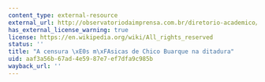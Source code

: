 ```yaml
---
content_type: external-resource
external_url: http://observatoriodaimprensa.com.br/diretorio-academico/a-censura-as-musicas-de-chico-buarque-na-ditadura-1964-1985/
has_external_license_warning: true
license: https://en.wikipedia.org/wiki/All_rights_reserved
status: ''
title: "A censura \xE0s m\xFAsicas de Chico Buarque na ditadura"
uid: aaf3a56b-67ad-4e59-87e7-ef7dfa9c985b
wayback_url: ''
---
```

